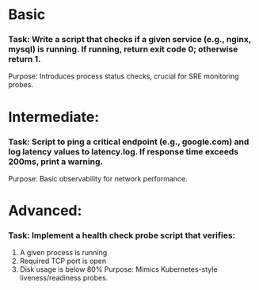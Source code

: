 # Basic
### Task: Write a script that checks if a given service (e.g., nginx, mysql) is running. If running, return exit code 0; otherwise return 1.
Purpose: Introduces process status checks, crucial for SRE monitoring probes.


# Intermediate:
### Task: Script to ping a critical endpoint (e.g., google.com) and log latency values to latency.log. If response time exceeds 200ms, print a warning.
Purpose: Basic observability for network performance.


# Advanced:
### Task: Implement a health check probe script that verifies:
1. A given process is running
2. Required TCP port is open
3. Disk usage is below 80%
Purpose: Mimics Kubernetes-style liveness/readiness probes.

